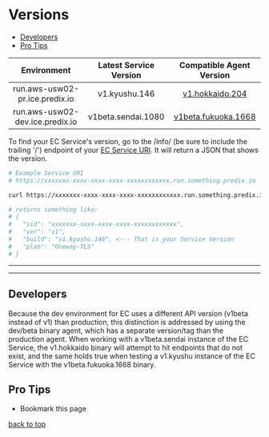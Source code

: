 # Versions

* [Developers](#developers)
* [Pro Tips](#pro-tips)

|           Environment           | Latest Service Version | Compatible Agent Version |
|:-------------------------------:|:----------------------:|:------------------------:|
|  run.aws-usw02-pr.ice.predix.io |      v1.kyushu.146     |      [v1.hokkaido.204](https://github.com/Enterprise-connect/ec-x-sdk/tree/v1/dist)     |
| run.aws-usw02-dev.ice.predix.io |   v1beta.sendai.1080   |    [v1beta.fukuoka.1668](https://github.com/Enterprise-connect/ec-x-sdk/tree/v1beta/dist)   |

To find your EC Service's version, go to the /info/ (be sure to include the trailing '/') endpoint of your [EC Service URI](./service-credentials.md#understanding-credentials). It will return a JSON that shows the version.

```bash
# Example Service URI
# https://xxxxxxx-xxxx-xxxx-xxxx-xxxxxxxxxxxx.run.something.predix.io

curl https://xxxxxxx-xxxx-xxxx-xxxx-xxxxxxxxxxxx.run.something.predix.io/v1/info/

# returns something like:
# {
# 	"sid": "xxxxxxx-xxxx-xxxx-xxxx-xxxxxxxxxxxx",
# 	"ver": "v1",
# 	"build": "v1.kyushu.146", <--- That is your Service Version
# 	"plan": "Oneway-TLS"
# }
```

---
---

## Developers
Because the dev environment for EC uses a different API version (v1beta instead of v1) than production, this distinction is addressed by using the dev/beta binary agent, which has a separate version/tag than the production agent. When working with a v1beta.sendai instance of the EC Service, the v1.hokkaido binary will attempt to hit endpoints that do not exist, and the same holds true when testing a v1.kyushu instance of the EC Service with the v1beta.fukuoka.1668 binary.

## Pro Tips
- Bookmark this page

[back to top](#versions)